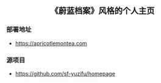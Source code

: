 <h2 align="center">《蔚蓝档案》风格的个人主页</h2>

### 部署地址
- https://apricotlemontea.com

### 源项目
- https://github.com/sf-yuzifu/homepage
